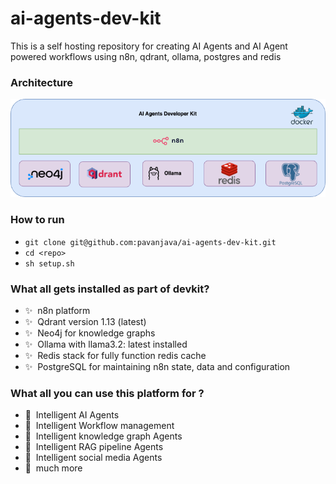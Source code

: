 # ai-agents-dev-kit
This is a self hosting repository for creating AI Agents and AI Agent powered workflows using n8n, qdrant, ollama, postgres and redis

### Architecture
![Arch](architecture.png)

### How to run
- `git clone git@github.com:pavanjava/ai-agents-dev-kit.git`
- `cd <repo>`
- `sh setup.sh`

### What all gets installed as part of devkit?

- ✨&nbsp; n8n platform
- ✨&nbsp; Qdrant version 1.13 (latest)
- ✨&nbsp; Neo4j for knowledge graphs
- ✨&nbsp; Ollama with llama3.2: latest installed
- ✨&nbsp; Redis stack for fully function redis cache
- ✨&nbsp; PostgreSQL for maintaining n8n state, data and configuration

### What all you can use this platform for ?
- 🌟&nbsp; Intelligent AI Agents
- 🌟&nbsp; Intelligent Workflow management
- 🌟&nbsp; Intelligent knowledge graph Agents
- 🌟&nbsp; Intelligent RAG pipeline Agents
- 🌟&nbsp; Intelligent social media Agents
- 🌟&nbsp; much more
